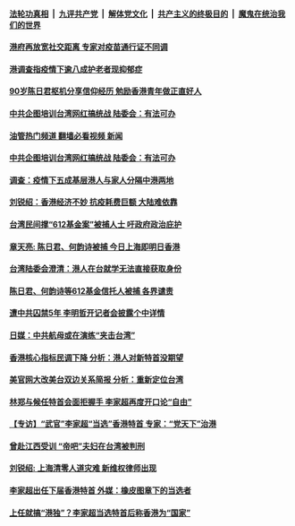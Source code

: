 ####  [法轮功真相](../../../../basic/blob/master/README.md?t=05180101) &nbsp;|&nbsp; [九评共产党](../../../../9ping.md/blob/master/README.md?t=05180101) &nbsp;|&nbsp; [解体党文化](../../../../jtdwh.md/blob/master/README.md?t=05180101)  &nbsp;|&nbsp; [共产主义的终极目的](../../../../gczydzjmd.md/blob/master/README.md?t=05180101) &nbsp;|&nbsp; [魔鬼在统治我们的世界](../../../../mgztzwmdsj.md/blob/master/README.md?t=05180101) 

#### [港府再放宽社交距离 专家对疫苗通行证不同调](../pages/soh55/621140.md?t=05180101) 
#### [港调查指疫情下逾八成护老者现抑郁症](../pages/soh55/621137.md?t=05180101) 
#### [90岁陈日君枢机分享信仰经历 勉励香港青年做正直好人](../pages/soh55/620852.md?t=05180101) 
#### [中共企图培训台湾网红搞统战 陆委会：有法可办](../pages/soh55/620801.md?t=05180101) 
#### [油管热门频道 翻墙必看视频 新闻](http://45.76.130.85:81/youtube.html?05180101)
#### [中共企图培训台湾网红搞统战 陆委会：有法可办](../pages/soh55/620801.md?t=05180101) 
#### [调查：疫情下五成基层港人与家人分隔中港两地](../pages/soh55/620681.md?t=05180101) 
#### [刘锐绍：香港经济不妙 抗疫耗费巨额 大陆难依靠](../pages/soh55/620678.md?t=05180101) 
#### [台湾民间撑“612基金案”被捕人士 吁政府政治庇护](../pages/soh55/620191.md?t=05180101) 
#### [章天亮: 陈日君、何韵诗被捕 今日上海即明日香港](../pages/soh55/620035.md?t=05180101) 
#### [台湾陆委会澄清：港人在台就学无法直接获取身份](../pages/soh55/619900.md?t=05180101) 
#### [陈日君、何韵诗等612基金信托人被捕 各界谴责](../pages/soh55/619702.md?t=05180101) 
#### [遭中共囚禁5年 李明哲开记者会披露个中详情](../pages/soh55/619633.md?t=05180101) 
#### [日媒：中共航母或在演练“夹击台湾”](../pages/soh55/619651.md?t=05180101) 
#### [香港核心指标民调下降 分析：港人对新特首没期望](../pages/soh55/619579.md?t=05180101) 
#### [美官网大改美台双边关系简报 分析：重新定位台湾](../pages/soh55/619447.md?t=05180101) 
#### [林郑与候任特首会面拒握手 李家超再度开口论“自由”](../pages/soh55/619156.md?t=05180101) 
#### [【专访】“武官”李家超“当选”香港特首 专家：“党天下”治港](../pages/soh55/619081.md?t=05180101) 
#### [曾赴江西受训 “帝吧”夫妇在台湾被判刑](../pages/soh55/619114.md?t=05180101) 
#### [刘锐绍: 上海清零人道灾难 新维权律师出现](../pages/soh55/618979.md?t=05180101) 
#### [李家超出任下届香港特首 外媒：橡皮图章下的当选者](../pages/soh55/618967.md?t=05180101) 
#### [上任就搞“港独”？李家超当选特首后称香港为“国家”](../pages/soh55/618946.md?t=05180101) 
<img src='http://gfw-breaker.win/goodnews/indexes/soh55.md' width='0px' height='0px'/>
